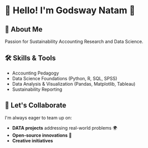 <!-- I added some icons to make my profile interesting -->

# 🌟 Hello! I'm Godsway Natam 🌟

## 🌱 About Me

Passion for Sustainability Accounting Research and Data Science.

## 🛠️ Skills & Tools

- Accounting Pedagogy
- Data Science Foundations (Python, R, SQL, SPSS)
- Data Analysis & Visualization (Pandas, Matplotlib, Tableau)
- Sustainability Reporting

## 🎯 Let's Collaborate

I'm always eager to team up on:

- **DATA projects** addressing real-world problems 🌍
- **Open-source innovations** 🤝
- **Creative initiatives**
